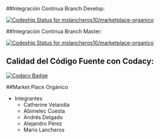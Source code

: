 

##Integración Continua Branch Develop:

[ ![Codeship Status for mslancheros10/marketplace-organico](https://codeship.com/projects/2780aa70-e677-0133-0b83-3ed6a847b01d/status?branch=develop)](https://codeship.com/projects/146760)

##Integración Continua Branch Master:

[ ![Codeship Status for mslancheros10/marketplace-organico](https://codeship.com/projects/2780aa70-e677-0133-0b83-3ed6a847b01d/status?branch=master)](https://codeship.com/projects/146760)

## Calidad del Código Fuente con Codacy:

[![Codacy Badge](https://api.codacy.com/project/badge/grade/e79dee2b95844717977bdc0fa2622ff4)](https://www.codacy.com/app/alejoperezgarcia/marketplace-organico)


##Market Place Orgánico

- Integrantes
  - Catherine Velandia
  - Abimelec Cuesta
  - Andrés Delgado
  - Alejandro Pérez
  - Mario Lancheros

